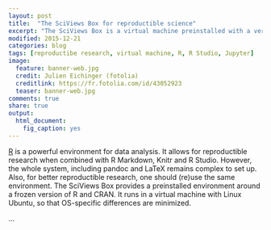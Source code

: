 ```yaml
---
layout: post
title:  "The SciViews Box for reproductible science"
excerpt: "The SciViews Box is a virtual machine preinstalled with a version of R and a series of CRAN packages from a fixed date (plus R Studio server and Jupyter)."
modified: 2015-12-21
categories: blog
tags: [reproductibe research, virtual machine, R, R Studio, Jupyter]
image:
  feature: banner-web.jpg
  credit: Julien Eichinger (fotolia)
  creditlink: https://fr.fotolia.com/id/43052923
  teaser: banner-web.jpg
comments: true
share: true
output: 
  html_document: 
    fig_caption: yes
---
```


[R](http://www.r-project.org) is a powerful environment for data analysis. It allows for reproductible research when combined with R Markdown, Knitr and R Studio. However, the whole system, including pandoc and LaTeX remains complex to set up. Also, for better reproductible research, one should (re)use the same environment. The SciViews Box provides a preinstalled environment around a frozen version of R and CRAN. It runs in a virtual machine with Linux Ubuntu, so that OS-specific differences are minimized.

...
